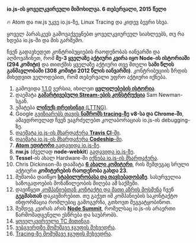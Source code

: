 #### io.js-ის ყოველკვირეული მიმოხილვა. 6 თებერვალი, 2015 წელი

:fire: Atom და nw.js უკვე io.js-ზე, Linux Tracing და კიდევ ბევრი სხვა.

ყოველ პარასკევს გამოვაქვეყნებთ ყოველკვიურეულ სიახლეებს, თუ რა ხდება io.js-ში და მის გარშემო.

ჩვენ გადავხედეთ კონტრიბუციების რაოდენობას იანვარში და აღმოვაჩინეთ, რომ **მე-3 ყველაზე აქტიური კვირა იყო Node-ის ისტორიაში (294 კომიტი)** და თითქმის ყველაზე აქტიური თვე მთელი **სამი წლის განმავლობაში (308 კომიტი 2012 წლის იანვარში)**. კონტრიბუციის ზრდის მიხედვით ველოდებით, რომ თებერვალი უფრო აქტიური იქნება.

1. გამოვიდა [1.1.0][1] ვერსია, იხილეთ **[ცვლილებების ისტორია][2]**.
2. დაემატა **[გამარტივებული Stream-ების კონსტრუქცია][3]** Sam Newman-სგან.
3. ემატება [**ლინუქს თრეისინგი** (LTTNG)][18].
4. Google [გვიზიარებს თავის **ნაშრომს tracing-ზე**][5] **v8-სა და Chrome-ში**, ამავდროულად ჩვენ ვაგრძელებთ კოლაბორაციას io.js-ის debugging-ზე.
5. [დაემატა io.js-ის მხარდაჭერა **Travis CI**-ში][6].
6. [დაემატა io.js-ის მხარდაჭერა **Codeship**-ში][7].
7. [**Atom ედიტორი** გადავიდა io.js-ზე][8].
8. **nw.js** (ძველად **node-webkit**) [გადავიდა io.js-ზე][9].
9. **Tessel**-ის ახალ Hardware-ში [იქნება io.js-ის მხარდაჭერა][10].
10. Chris Dickinson-მა დაამატა [**6 ახალი კომიტერი**][11], რის შემდეგაც სრული აქტიური **კომიტერების რაოდენობა გახდა 23**.
11. მუშაობა დაიწყო [**სტაბილურობასა და თავსებადობაზე**][12]. სასურველია საზოგადოების მონაწილეობის მიღება ამ საქმეში.
12. დავიწყეთ [კომპანიებთან კონტაქტი და მათი აზრის მოსმენა][13] ჩვენ **გეგმასთან** დაკავშირებით. თუ გაქვთ იმ კომპანიების საკონტაქტო ინფორმაცია რომლებიც გამოგვრჩა, გთხოვთ შეგვატყობინოთ.
13. შემდეგ კვირას არის [**Node Summit**][14], რომელსაც io.js-ის არაერთი წარმომადგენელი ესწრება და საუბრობს.
14. [ყოველკვირეული TC მითინგი][15].
15. [ვებგვერდზე მომუშავე ჯგუფის შეხვედრა][16].
16. [Tracing-ზე მომუშავე ჯგუფის შეხვედრა][17].

[1]: https://iojs.org/dist/v1.1.0/
[2]: https://github.com/iojs/io.js/blob/v1.x/CHANGELOG.md#2015-02-03-version-110-chrisdickinson
[3]: https://github.com/iojs/io.js/commit/50daee7243a3f987e1a28d93c43f913471d6885a
[4]: https://github.com/iojs/io.js/pull/702
[5]: https://github.com/iojs/io.js/issues/671#issuecomment-73191538
[6]: http://docs.travis-ci.com/user/build-environment-updates/2015-02-03/
[7]: https://codeship.com/documentation/languages/nodejs/#iojs
[8]: https://github.com/atom/atom/releases/tag/v0.177.0
[9]: https://github.com/nwjs/nw.js/issues/2742
[10]: http://blog.technical.io/post/110115579867/upcoming-hardware-from-technical-machine
[11]: https://github.com/iojs/io.js/issues/680#issuecomment-73089691
[12]: https://github.com/iojs/io.js/issues/725
[13]: https://github.com/iojs/roadmap/issues/13
[14]: http://nodesummit.com/
[15]: https://www.youtube.com/watch?v=IhXa2FmtBI4
[16]: https://www.youtube.com/watch?v=SBJaXUA0lSY
[17]: https://www.youtube.com/watch?v=Oar2yB5SPtA
[18]: https://github.com/iojs/io.js/pull/702
